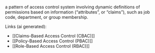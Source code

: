 a pattern of access control system involving dynamic definitions of permissions based on information (“attributes”, or “claims”), such as job code, department, or group membership.

Links (ai generated):
 - [[Claims-Based Access Control (CBAC)]]
 - [[Policy-Based Access Control (PBAC)]]
 - [[Role-Based Access Control (RBAC)]]

